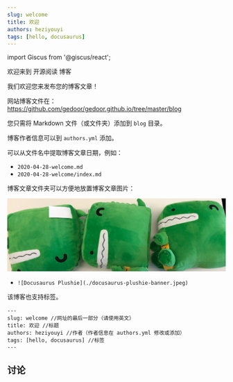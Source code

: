 ```yaml
---
slug: welcome
title: 欢迎
authors: heziyouyi
tags: [hello, docusaurus]
---
```

import Giscus from '@giscus/react';

欢迎来到 开源阅读 博客

我们欢迎您来发布您的博客文章！

网站博客文件在：https://github.com/gedoor/gedoor.github.io/tree/master/blog

您只需将 Markdown 文件（或文件夹）添加到 `blog` 目录。

博客作者信息可以到 `authors.yml` 添加。

可以从文件名中提取博客文章日期，例如：

- `2020-04-28-welcome.md`
- `2020-04-28-welcome/index.md`

博客文章文件夹可以方便地放置博客文章图片：

![Docusaurus Plushie](./docusaurus-plushie-banner.jpeg)
- `![Docusaurus Plushie](./docusaurus-plushie-banner.jpeg)`

该博客也支持标签。

```
---
slug: welcome //网址的最后一部分（请使用英文）
title: 欢迎 //标题
authors: heziyouyi //作者（作者信息在 authors.yml 修改或添加）
tags: [hello, docusaurus] //标签
---
```

## 讨论

<Giscus
  id="comments"
  repo="gedoor/gedoor.github.io"
  repoId="MDEwOlJlcG9zaXRvcnkxNjExMjczMjM"
  category="General"
  categoryId="DIC_kwDOCZqbm84CQvbE"
  mapping="title"
  term="Comments"
  reactionsEnabled="1"
  emitMetadata="0"
  inputPosition="top"
  theme="preferred_color_scheme"
  lang="zh-CN"
/>